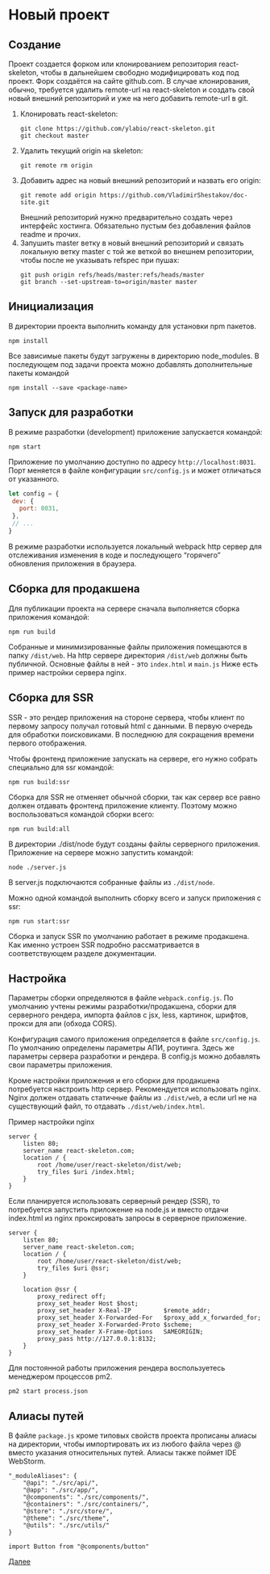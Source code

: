 # Новый проект

## Создание

Проект создается форком или клонированием репозитория react-skeleton, чтобы в дальнейшем свободно модифицировать код под проект. 
Форк создаётся на сайте github.com. В случае клонирования, обычно, требуется удалить remote-url на react-skeleton и создать свой новый внешний репозиторий и уже на него добавить remote-url в git.

1. Клонировать react-skeleton: 
    ```
    git clone https://github.com/ylabio/react-skeleton.git
    git checkout master
    ```
2. Удалить текущий origin на skeleton:
    ```
    git remote rm origin
    ```
3. Добавить адрес на новый внешний репозиторий и назвать его origin: 
    ```
    git remote add origin https://github.com/VladimirShestakov/doc-site.git 
    ```
    Внешний репозиторий нужно предварительно создать через интерфейс хостинга. Обязательно пустым без добавления файлов readme и прочих.
4. Запушить master ветку в новый внешний репозиторий и связать локальную ветку master с той же веткой во внешнем репозитории, чтобы после не указывать refspec при пушах: 
    ```
    git push origin refs/heads/master:refs/heads/master
    git branch --set-upstream-to=origin/master master
    ```

## Инициализация
В директории проекта выполнить команду для установки npm пакетов.
```
npm install
```

Все зависимые пакеты будут загружены в директорию node_modules. В последующем под задачи проекта можно добавлять дополнительные пакеты командой 
```
npm install --save <package-name>
```

## Запуск для разработки

В режиме разработки (development)  приложение запускается командой:
```
npm start
```

Приложение по умолчанию доступно по адресу `http://localhost:8031`. Порт меняется в файле конфигурации `src/config.js` и может отличаться от указанного.
```javascript
let config = {
 dev: {
   port: 8031,
 },
 // ...
}
```
В режиме разработки используется локальный webpack http сервер для отслеживания изменения в коде и последующего “горячего” обновления приложения в браузера. 

## Сборка для продакшена

Для публикации проекта на сервере сначала выполняется сборка приложения командой:
```
npm run build
```
Собранные и минимизированные файлы приложения помещаются в папку `/dist/web`.  На http сервере директория `/dist/web` должны быть публичной. 
Основные файлы в ней - это `index.html` и `main.js` Ниже есть пример настройки сервера nginx.

## Сборка для SSR
SSR - это рендер приложения на стороне сервера, чтобы клиент по первому запросу получал готовый html с данными. В первую очередь для обработки поисковиками. В последнюю для сокращения времени первого отображения. 

Чтобы фронтенд приложение запускать на сервере, его нужно собрать специально для ssr командой:  
```
npm run build:ssr
```

Сборка для SSR не отменяет обычной сборки, так как сервер все равно должен отдавать фронтенд приложение клиенту. Поэтому можно воспользоваться командой сборки всего:
```
npm run build:all
```
 
В директории ./dist/node будут созданы файлы серверного приложения. Приложение на сервере можно запустить командой:
```
node ./server.js 
```
В server.js подключаются собранные файлы из `./dist/node`.

Можно одной командой выполнить сборку всего и запуск приложения с ssr:
```
npm run start:ssr
```
Сборка и запуск SSR по умолчанию работает в режиме продакшена. Как именно устроен SSR подробно рассматривается в соответствующем разделе документации.

## Настройка

Параметры сборки определяются в файле `webpack.config.js`. По умолчанию учтены режимы разработки/продакшена, сборки для серверного рендера, импорта файлов с jsx, less, картинок, шрифтов, прокси для апи (обхода CORS).

Конфигурация самого приложения определяется в файле `src/config.js`. По умолчанию определены параметры АПИ, роутинга. Здесь же параметры сервера разработки и рендера. В config.js можно добавлять свои параметры приложения.

Кроме настройки приложения и его сборки для продакшена потребуется настроить http сервер. Рекомендуется использовать nginx.
Nginx должен отдавать статичные файлы из `./dist/web`, а если url не на существующий файл, то отдавать `./dist/web/index.html`.

Пример настройки nginx

```
server {
    listen 80;
    server_name react-skeleton.com;
    location / {
        root /home/user/react-skeleton/dist/web;
        try_files $uri /index.html;
    }
}
```

Если планируется использовать серверный рендер (SSR), то потребуется запустить приложение на node.js и вместо отдачи index.html из nginx проксировать запросы в серверное приложение.

```
server {
    listen 80;
    server_name react-skeleton.com;
    location / {
        root /home/user/react-skeleton/dist/web;
        try_files $uri @ssr;
    }

    location @ssr {
        proxy_redirect off;
        proxy_set_header Host $host;
        proxy_set_header X-Real-IP         $remote_addr;
        proxy_set_header X-Forwarded-For   $proxy_add_x_forwarded_for;
        proxy_set_header X-Forwarded-Proto $scheme;
        proxy_set_header X-Frame-Options   SAMEORIGIN;
        proxy_pass http://127.0.0.1:8132;
    }
}
```
Для постоянной работы приложения рендера воспользуетесь менеджером процессов pm2. 
```
pm2 start process.json 
```

## Алиасы путей

В файле `package.js` кроме типовых свойств проекта прописаны алиасы на директории, чтобы импортировать их из любого файла через @ вместо указания относительных путей. Алиасы также поймет IDE WebStorm.

```
"_moduleAliases": {
    "@api": "./src/api/",
    "@app": "./src/app/",
    "@components": "./src/components/",
    "@containers": "./src/containers/",
    "@store": "./src/store/",
    "@theme": "./src/theme",
    "@utils": "./src/utils/"
}

import Button from "@components/button"
```

[Далее](/content/2-structure.md)

